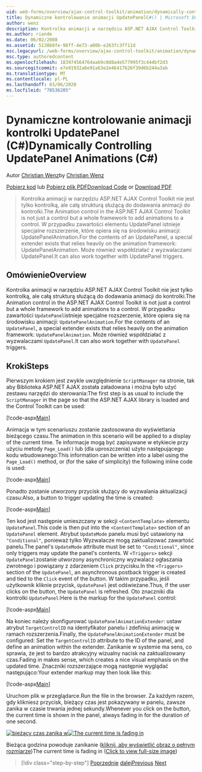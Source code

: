 ```yaml
---
uid: web-forms/overview/ajax-control-toolkit/animation/dynamically-controlling-updatepanel-animations-cs
title: Dynamiczne kontrolowanie animacji UpdatePanelC#() | Microsoft Docs
author: wenz
description: Kontrolka animacji w narzędziu ASP.NET AJAX Control Toolkit nie jest tylko kontrolką, ale całą strukturą służącą do dodawania animacji do kontrolki. Dla zawartości...
ms.author: riande
ms.date: 06/02/2008
ms.assetid: 5138b8fe-98ff-4e73-a00b-e263fc3ff11d
msc.legacyurl: /web-forms/overview/ajax-control-toolkit/animation/dynamically-controlling-updatepanel-animations-cs
msc.type: authoredcontent
ms.openlocfilehash: 183974564764aab9c0d8a4e577995f3c444bf2d3
ms.sourcegitcommit: e7e91932a6e91a63e2e46417626f39d6b244a3ab
ms.translationtype: MT
ms.contentlocale: pl-PL
ms.lasthandoff: 03/06/2020
ms.locfileid: "78536205"
---
```

# <a name="dynamically-controlling-updatepanel-animations-c"></a><span data-ttu-id="66357-104">Dynamiczne kontrolowanie animacji kontrolki UpdatePanel (C#)</span><span class="sxs-lookup"><span data-stu-id="66357-104">Dynamically Controlling UpdatePanel Animations (C#)</span></span>

<span data-ttu-id="66357-105">Autor [Christian Wenz](https://github.com/wenz)</span><span class="sxs-lookup"><span data-stu-id="66357-105">by [Christian Wenz](https://github.com/wenz)</span></span>

<span data-ttu-id="66357-106">[Pobierz kod](https://download.microsoft.com/download/9/3/f/93f8daea-bebd-4821-833b-95205389c7d0/UpdatePanelAnimation2.cs.zip) lub [Pobierz plik PDF](https://download.microsoft.com/download/b/6/a/b6ae89ee-df69-4c87-9bfb-ad1eb2b23373/updatepanelanimation2CS.pdf)</span><span class="sxs-lookup"><span data-stu-id="66357-106">[Download Code](https://download.microsoft.com/download/9/3/f/93f8daea-bebd-4821-833b-95205389c7d0/UpdatePanelAnimation2.cs.zip) or [Download PDF](https://download.microsoft.com/download/b/6/a/b6ae89ee-df69-4c87-9bfb-ad1eb2b23373/updatepanelanimation2CS.pdf)</span></span>

> <span data-ttu-id="66357-107">Kontrolka animacji w narzędziu ASP.NET AJAX Control Toolkit nie jest tylko kontrolką, ale całą strukturą służącą do dodawania animacji do kontrolki.</span><span class="sxs-lookup"><span data-stu-id="66357-107">The Animation control in the ASP.NET AJAX Control Toolkit is not just a control but a whole framework to add animations to a control.</span></span> <span data-ttu-id="66357-108">W przypadku zawartości elementu UpdatePanel istnieje specjalne rozszerzenie, które opiera się na środowisku animacji: UpdatePanelAnimation.</span><span class="sxs-lookup"><span data-stu-id="66357-108">For the contents of an UpdatePanel, a special extender exists that relies heavily on the animation framework: UpdatePanelAnimation.</span></span> <span data-ttu-id="66357-109">Może również współdziałać z wyzwalaczami UpdatePanel.</span><span class="sxs-lookup"><span data-stu-id="66357-109">It can also work together with UpdatePanel triggers.</span></span>

## <a name="overview"></a><span data-ttu-id="66357-110">Omówienie</span><span class="sxs-lookup"><span data-stu-id="66357-110">Overview</span></span>

<span data-ttu-id="66357-111">Kontrolka animacji w narzędziu ASP.NET AJAX Control Toolkit nie jest tylko kontrolką, ale całą strukturą służącą do dodawania animacji do kontrolki.</span><span class="sxs-lookup"><span data-stu-id="66357-111">The Animation control in the ASP.NET AJAX Control Toolkit is not just a control but a whole framework to add animations to a control.</span></span> <span data-ttu-id="66357-112">W przypadku zawartości `UpdatePanel`istnieje specjalne rozszerzenie, które opiera się na środowisku animacji: `UpdatePanelAnimation`.</span><span class="sxs-lookup"><span data-stu-id="66357-112">For the contents of an `UpdatePanel`, a special extender exists that relies heavily on the animation framework: `UpdatePanelAnimation`.</span></span> <span data-ttu-id="66357-113">Może również współdziałać z wyzwalaczami `UpdatePanel`.</span><span class="sxs-lookup"><span data-stu-id="66357-113">It can also work together with `UpdatePanel` triggers.</span></span>

## <a name="steps"></a><span data-ttu-id="66357-114">Kroki</span><span class="sxs-lookup"><span data-stu-id="66357-114">Steps</span></span>

<span data-ttu-id="66357-115">Pierwszym krokiem jest zwykle uwzględnienie `ScriptManager` na stronie, tak aby Biblioteka ASP.NET AJAX została załadowana i można było użyć zestawu narzędzi do sterowania:</span><span class="sxs-lookup"><span data-stu-id="66357-115">The first step is as usual to include the `ScriptManager` in the page so that the ASP.NET AJAX library is loaded and the Control Toolkit can be used:</span></span>

[!code-aspx[Main](dynamically-controlling-updatepanel-animations-cs/samples/sample1.aspx)]

<span data-ttu-id="66357-116">Animacja w tym scenariuszu zostanie zastosowana do wyświetlania bieżącego czasu.</span><span class="sxs-lookup"><span data-stu-id="66357-116">The animation in this scenario will be applied to a display of the current time.</span></span> <span data-ttu-id="66357-117">Te informacje mogą być zapisywane w etykiecie przy użyciu metody `Page_Load()` lub (dla uproszczenia) użyto następującego kodu wbudowanego:</span><span class="sxs-lookup"><span data-stu-id="66357-117">This information can be written into a label using the `Page_Load()` method, or (for the sake of simplicity) the following inline code is used:</span></span>

[!code-aspx[Main](dynamically-controlling-updatepanel-animations-cs/samples/sample2.aspx)]

<span data-ttu-id="66357-118">Ponadto zostanie utworzony przycisk służący do wyzwalania aktualizacji czasu:</span><span class="sxs-lookup"><span data-stu-id="66357-118">Also, a button to trigger updating the time is created:</span></span>

[!code-aspx[Main](dynamically-controlling-updatepanel-animations-cs/samples/sample3.aspx)]

<span data-ttu-id="66357-119">Ten kod jest następnie umieszczany w sekcji `<ContentTemplate>` elementu `UpdatePanel`.</span><span class="sxs-lookup"><span data-stu-id="66357-119">This code is then put into the `<ContentTemplate>` section of an `UpdatePanel` element.</span></span> <span data-ttu-id="66357-120">Atrybut `UpdateMode` panelu musi być ustawiony na `"Conditional"`, ponieważ tylko Wyzwalacze mogą zaktualizować zawartość panelu.</span><span class="sxs-lookup"><span data-stu-id="66357-120">The panel's `UpdateMode` attribute must be set to `"Conditional"`, since only triggers may update the panel's contents.</span></span> <span data-ttu-id="66357-121">W `<Triggers>` sekcji `UpdatePanel`zostanie utworzony asynchroniczny wyzwalacz ogłaszania zwrotnego i powiązany z zdarzeniem `Click` przycisku.</span><span class="sxs-lookup"><span data-stu-id="66357-121">In the `<Triggers>` section of the `UpdatePanel`, an asynchronous postback trigger is created and tied to the `Click` event of the button.</span></span> <span data-ttu-id="66357-122">W takim przypadku, jeśli użytkownik kliknie przycisk, `UpdatePanel` jest odświeżane.</span><span class="sxs-lookup"><span data-stu-id="66357-122">Thus, if the user clicks on the button, the `UpdatePanel` is refreshed.</span></span> <span data-ttu-id="66357-123">Oto znaczniki dla kontrolki `UpdatePanel`:</span><span class="sxs-lookup"><span data-stu-id="66357-123">Here is the markup for the `UpdatePanel` control:</span></span>

[!code-aspx[Main](dynamically-controlling-updatepanel-animations-cs/samples/sample4.aspx)]

<span data-ttu-id="66357-124">Na koniec należy skonfigurować `UpdatePanelAnimationExtender`: ustaw atrybut `TargetControlID` na identyfikator panelu i zdefiniuj animację w ramach rozszerzenia.</span><span class="sxs-lookup"><span data-stu-id="66357-124">Finally, the `UpdatePanelAnimationExtender` must be configured: Set the `TargetControlID` attribute to the ID of the panel, and define an animation within the extender.</span></span> <span data-ttu-id="66357-125">Zanikanie w systemie ma sens, co sprawia, że jest to bardzo atrakcyjny wizualny nacisk na zaktualizowany czas.</span><span class="sxs-lookup"><span data-stu-id="66357-125">Fading in makes sense, which creates a nice visual emphasis on the updated time.</span></span> <span data-ttu-id="66357-126">Znaczniki rozszerzające mogą następnie wyglądać następująco:</span><span class="sxs-lookup"><span data-stu-id="66357-126">Your extender markup may then look like this:</span></span>

[!code-aspx[Main](dynamically-controlling-updatepanel-animations-cs/samples/sample5.aspx)]

<span data-ttu-id="66357-127">Uruchom plik w przeglądarce.</span><span class="sxs-lookup"><span data-stu-id="66357-127">Run the file in the browser.</span></span> <span data-ttu-id="66357-128">Za każdym razem, gdy klikniesz przycisk, bieżący czas jest pokazywany w panelu, zawsze zanika w czasie trwania jednej sekundy.</span><span class="sxs-lookup"><span data-stu-id="66357-128">Whenever you click on the button, the current time is shown in the panel, always fading in for the duration of one second.</span></span>

<span data-ttu-id="66357-129">[![bieżący czas zanika w](dynamically-controlling-updatepanel-animations-cs/_static/image2.png)](dynamically-controlling-updatepanel-animations-cs/_static/image1.png)</span><span class="sxs-lookup"><span data-stu-id="66357-129">[![The current time is fading in](dynamically-controlling-updatepanel-animations-cs/_static/image2.png)](dynamically-controlling-updatepanel-animations-cs/_static/image1.png)</span></span>

<span data-ttu-id="66357-130">Bieżąca godzina powoduje zanikanie ([kliknij, aby wyświetlić obraz o pełnym rozmiarze](dynamically-controlling-updatepanel-animations-cs/_static/image3.png))</span><span class="sxs-lookup"><span data-stu-id="66357-130">The current time is fading in ([Click to view full-size image](dynamically-controlling-updatepanel-animations-cs/_static/image3.png))</span></span>

> [!div class="step-by-step"]
> <span data-ttu-id="66357-131">[Poprzednie](animating-an-updatepanel-control-cs.md)
> [dalej](adding-animation-to-a-control-vb.md)</span><span class="sxs-lookup"><span data-stu-id="66357-131">[Previous](animating-an-updatepanel-control-cs.md)
[Next](adding-animation-to-a-control-vb.md)</span></span>
